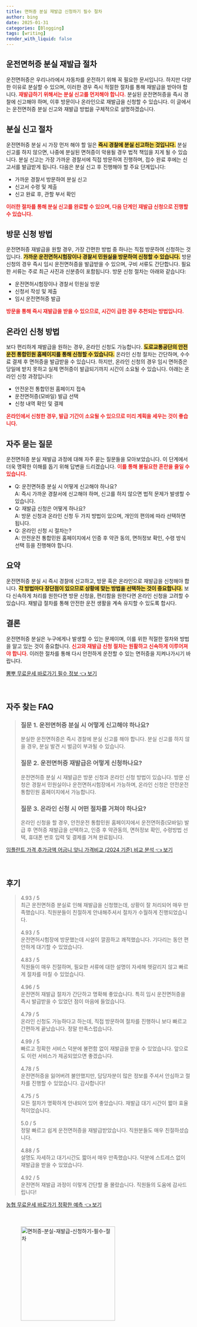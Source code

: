 ```yaml
---
title: 면허증 분실 재발급 신청하기 필수 절차
author: bing
date: 2025-01-31
categories: [Blogging]
tags: [writing]
render_with_liquid: false
---
```



<h2 id='운전면허증-분실-재발급-절차'>운전면허증 분실 재발급 절차</h2>

<p>운전면허증은 우리나라에서 자동차를 운전하기 위해 꼭 필요한 문서입니다. 하지만 다양한 이유로 분실할 수 있으며, 이러한 경우 즉시 적절한 절차를 통해 재발급을 받아야 합니다. <b><span style="color: #ee2323;">재발급하기 위해서는 분실 신고를 먼저해야 합니다.</span></b> 분실된 운전면허증을 즉시 경찰에 신고해야 하며, 이후 방문이나 온라인으로 재발급을 신청할 수 있습니다. 이 글에서는 운전면허증 분실 신고와 재발급 방법을 구체적으로 설명하겠습니다.</p>

<h2 id='분실-신고-절차'>분실 신고 절차</h2>

<p>운전면허증 분실 시 가장 먼저 해야 할 일은 <b><span style="background-color: #ffe066;">즉시 경찰에 분실 신고하는 것입니다.</span></b> 분실 신고를 하지 않으면, 나중에 분실된 면허증이 악용될 경우 법적 책임을 지게 될 수 있습니다. 분실 신고는 가장 가까운 경찰서에 직접 방문하여 진행하며, 접수 완료 후에는 신고서를 발급받게 됩니다. 다음은 분실 신고 후 진행해야 할 주요 단계입니다:</p>

<ul>
    <li>가까운 경찰서 방문하여 분실 신고</li>
    <li>신고서 수령 및 제출</li>
    <li>신고 완료 후, 관할 부서 확인</li>
</ul>

<p><b><span style="color: #ee2323;">이러한 절차를 통해 분실 신고를 완료할 수 있으며, 다음 단계인 재발급 신청으로 진행할 수 있습니다.</span></b></p>

<h2 id='방문-신청-방법'>방문 신청 방법</h2>

<p>운전면허증 재발급을 원할 경우, 가장 간편한 방법 중 하나는 직접 방문하여 신청하는 것입니다. <b><span style="background-color: #ffe066;">가까운 운전면허시험장이나 경찰서 민원실을 방문하여 신청할 수 있습니다.</span></b> 방문 신청의 경우 즉시 임시 운전면허증을 발급받을 수 있으며, 구비 서류도 간단합니다. 필요한 서류는 주로 최근 사진과 신분증이 포함됩니다. 방문 신청 절차는 아래와 같습니다:</p>

<ul>
    <li>운전면허시험장이나 경찰서 민원실 방문</li>
    <li>신청서 작성 및 제출</li>
    <li>임시 운전면허증 발급</li>
</ul>

<p><b><span style="color: #ee2323;">방문을 통해 즉시 재발급을 받을 수 있으므로, 시간이 급한 경우 추천되는 방법입니다.</span></b></p>

<h2 id='온라인-신청-방법'>온라인 신청 방법</h2>

<p>보다 편리하게 재발급을 원하는 경우, 온라인 신청도 가능합니다. <b><span style="background-color: #ffe066;">도로교통공단의 안전운전 통합민원 홈페이지를 통해 신청할 수 있습니다.</span></b> 온라인 신청 절차는 간단하며, 수수료 결제 후 면허증을 발급받을 수 있습니다. 하지만, 온라인 신청의 경우 임시 면허증은 당일에 받지 못하고 실제 면허증이 발급되기까지 시간이 소요될 수 있습니다. 아래는 온라인 신청 과정입니다:</p>

<ul>
    <li>안전운전 통합민원 홈페이지 접속</li>
    <li>운전면허증(모바일) 발급 선택</li>
    <li>신청 내역 확인 및 결제</li>
</ul>

<p><b><span style="color: #ee2323;">온라인에서 신청한 경우, 발급 기간이 소요될 수 있으므로 미리 계획을 세우는 것이 좋습니다.</span></b></p>

<h2 id='자주-묻는-질문'>자주 묻는 질문</h2>

<p>운전면허증 분실 재발급 과정에 대해 자주 묻는 질문들을 모아보았습니다. 이 단계에서 더욱 명확한 이해를 돕기 위해 답변을 드리겠습니다. <b><span style="color: #ee2323;">이를 통해 불필요한 혼란을 줄일 수 있습니다.</span></b></p>

<ul>
    <li>Q: 운전면허증 분실 시 어떻게 신고해야 하나요?<br>A: 즉시 가까운 경찰서에 신고해야 하며, 신고를 하지 않으면 법적 문제가 발생할 수 있습니다.</li>
    <li>Q: 재발급 신청은 어떻게 하나요?<br>A: 방문 신청과 온라인 신청 두 가지 방법이 있으며, 개인의 편의에 따라 선택하면 됩니다.</li>
    <li>Q: 온라인 신청 시 절차는?<br>A: 안전운전 통합민원 홈페이지에서 인증 후 약관 동의, 면허정보 확인, 수령 방식 선택 등을 진행해야 합니다.</li>
</ul>

<h2 id='요약'>요약</h2>

<p>운전면허증 분실 시 즉시 경찰에 신고하고, 방문 혹은 온라인으로 재발급을 신청해야 합니다. <b><span style="background-color: #ffe066;">각 방법마다 장단점이 있으므로 상황에 맞는 방법을 선택하는 것이 중요합니다.</span></b> 보다 신속하게 처리를 원한다면 방문 신청을, 편리함을 원한다면 온라인 신청을 고려할 수 있습니다. 재발급 절차를 통해 안전한 운전 생활을 계속 유지할 수 있도록 합시다.</p>

<h2 id='결론'>결론</h2>

<p>운전면허증 분실은 누구에게나 발생할 수 있는 문제이며, 이를 위한 적절한 절차와 방법을 알고 있는 것이 중요합니다. <b><span style="color: #ee2323;">신고와 재발급 신청 절차는 원활하고 신속하게 이루어져야 합니다.</span></b> 이러한 절차를 통해 다시 안전하게 운전할 수 있는 면허증을 지켜나가시기 바랍니다.</p>


<p><a class="click-button" title="뽐뿌 무료운세 바로가기 필수 정보" href="https://24nara.github.io/posts/%EB%BD%90%EB%BF%8C-%EB%AC%B4%EB%A3%8C%EC%9A%B4%EC%84%B8-%EB%B0%94%EB%A1%9C%EA%B0%80%EA%B8%B0-%ED%95%84%EC%88%98-%EC%A0%95%EB%B3%B4/" rel="dofollow">뽐뿌 무료운세 바로가기 필수 정보 👈 보기</a></p><br>
<h2 id='자주_찾는_FAQ'>자주 찾는 FAQ</h2>
<div itemscope="" itemtype="https://schema.org/FAQPage"> 
<blockquote> 
<div itemscope="" itemprop="mainEntity" itemtype="https://schema.org/Question"> 
<h3 itemprop="name">질문 1. 운전면허증 분실 시 어떻게 신고해야 하나요?</h3> 
<div itemscope="" itemprop="acceptedAnswer" itemtype="https://schema.org/Answer"> 
<span itemprop="text"> 
<p>분실한 운전면허증은 즉시 경찰에 분실 신고를 해야 합니다. 분실 신고를 하지 않을 경우, 분실 발견 시 벌금이 부과될 수 있습니다.</p> 
</span> 
</div> 
</div> 

<div itemscope="" itemprop="mainEntity" itemtype="https://schema.org/Question"> 
<h3 itemprop="name">질문 2. 운전면허증 재발급은 어떻게 신청하나요?</h3> 
<div itemscope="" itemprop="acceptedAnswer" itemtype="https://schema.org/Answer"> 
<span itemprop="text"> 
<p>운전면허증 분실 시 재발급은 방문 신청과 온라인 신청 방법이 있습니다. 방문 신청은 경찰서 민원실이나 운전면허시험장에서 가능하며, 온라인 신청은 안전운전 통합민원 홈페이지에서 가능합니다.</p> 
</span> 
</div> 
</div> 

<div itemscope="" itemprop="mainEntity" itemtype="https://schema.org/Question"> 
<h3 itemprop="name">질문 3. 온라인 신청 시 어떤 절차를 거쳐야 하나요?</h3> 
<div itemscope="" itemprop="acceptedAnswer" itemtype="https://schema.org/Answer"> 
<span itemprop="text"> 
<p>온라인 신청을 할 경우, 안전운전 통합민원 홈페이지에서 운전면허증(모바일) 발급 후 면허증 재발급을 선택하고, 인증 후 약관동의, 면허정보 확인, 수령방법 선택, 휴대폰 번호 입력 및 결제를 거쳐 완료됩니다.</p> 
</span> 
</div> 
</div> 
</blockquote> 
</div>
<p><a class="click-button" title="임플란트 가격 추가금액 어금니 앞니 가격비교 (2024 기준) 비교 분석" href="https://24nara.github.io/posts/%EC%9E%84%ED%94%8C%EB%9E%80%ED%8A%B8-%EA%B0%80%EA%B2%A9-%EC%B6%94%EA%B0%80%EA%B8%88%EC%95%A1-%EC%96%B4%EA%B8%88%EB%8B%88-%EC%95%9E%EB%8B%88-%EA%B0%80%EA%B2%A9%EB%B9%84%EA%B5%90-(2024-%EA%B8%B0%EC%A4%80)-%EB%B9%84%EA%B5%90-%EB%B6%84%EC%84%9D/" rel="dofollow">임플란트 가격 추가금액 어금니 앞니 가격비교 (2024 기준) 비교 분석 👈 보기</a></p><br>
<h2 id='후기'>후기</h2>
<div itemscope itemtype="https://schema.org/Product">
  <blockquote>
  <div itemprop="review" itemscope itemtype="https://schema.org/Review">
      <div itemprop="reviewRating" itemscope itemtype="https://schema.org/Rating"> <span itemprop="ratingValue">4.93</span> / <span itemprop="bestRating">5</span> </div>
      <span itemprop="reviewBody">최근 운전면허증 분실로 인해 재발급을 신청했는데, 상황이 잘 처리되어 매우 만족했습니다. 직원분들이 친절하게 안내해주셔서 절차가 수월하게 진행되었습니다.</span>
  </div>
  <br>
  <div itemprop="review" itemscope itemtype="https://schema.org/Review">
      <div itemprop="reviewRating" itemscope itemtype="https://schema.org/Rating"> <span itemprop="ratingValue">4.93</span> / <span itemprop="bestRating">5</span> </div>
      <span itemprop="reviewBody">운전면허시험장에 방문했는데 시설이 깔끔하고 쾌적했습니다. 기다리는 동안 편안하게 대기할 수 있었습니다.</span>
  </div>
  <br>
  <div itemprop="review" itemscope itemtype="https://schema.org/Review">
      <div itemprop="reviewRating" itemscope itemtype="https://schema.org/Rating"> <span itemprop="ratingValue">4.83</span> / <span itemprop="bestRating">5</span> </div>
      <span itemprop="reviewBody">직원들이 매우 친절하며, 필요한 서류에 대한 설명이 자세해 헷갈리지 않고 빠르게 절차를 마칠 수 있었습니다.</span>
  </div>
  <br>
  <div itemprop="review" itemscope itemtype="https://schema.org/Review">
      <div itemprop="reviewRating" itemscope itemtype="https://schema.org/Rating"> <span itemprop="ratingValue">4.96</span> / <span itemprop="bestRating">5</span> </div>
      <span itemprop="reviewBody">운전면허 재발급 절차가 간단하고 명확해 좋았습니다. 특히 임시 운전면허증을 즉시 발급받을 수 있었던 점이 마음에 들었습니다.</span>
  </div>
  <br>
  <div itemprop="review" itemscope itemtype="https://schema.org/Review">
      <div itemprop="reviewRating" itemscope itemtype="https://schema.org/Rating"> <span itemprop="ratingValue">4.79</span> / <span itemprop="bestRating">5</span> </div>
      <span itemprop="reviewBody">온라인 신청도 가능하다고 하는데, 직접 방문하여 절차를 진행하니 보다 빠르고 간편하게 끝났습니다. 정말 만족스럽습니다.</span>
  </div>
  <br>
  <div itemprop="review" itemscope itemtype="https://schema.org/Review">
      <div itemprop="reviewRating" itemscope itemtype="https://schema.org/Rating"> <span itemprop="ratingValue">4.99</span> / <span itemprop="bestRating">5</span> </div>
      <span itemprop="reviewBody">빠르고 정확한 서비스 덕분에 불편함 없이 재발급을 받을 수 있었습니다. 앞으로도 이런 서비스가 제공되었으면 좋겠습니다.</span>
  </div>
  <br>
  <div itemprop="review" itemscope itemtype="https://schema.org/Review">
      <div itemprop="reviewRating" itemscope itemtype="https://schema.org/Rating"> <span itemprop="ratingValue">4.78</span> / <span itemprop="bestRating">5</span> </div>
      <span itemprop="reviewBody">운전면허증을 잃어버려 불안했지만, 담당자분이 많은 정보를 주셔서 안심하고 절차를 진행할 수 있었습니다. 감사합니다!</span>
  </div>
  <br>
  <div itemprop="review" itemscope itemtype="https://schema.org/Review">
      <div itemprop="reviewRating" itemscope itemtype="https://schema.org/Rating"> <span itemprop="ratingValue">4.75</span> / <span itemprop="bestRating">5</span> </div>
      <span itemprop="reviewBody">모든 절차가 명확하게 안내되어 있어 좋았습니다. 재발급 대기 시간이 짧아 효율적이었습니다.</span>
  </div>
  <br>
  <div itemprop="review" itemscope itemtype="https://schema.org/Review">
      <div itemprop="reviewRating" itemscope itemtype="https://schema.org/Rating"> <span itemprop="ratingValue">5.0</span> / <span itemprop="bestRating">5</span> </div>
      <span itemprop="reviewBody">정말 빠르고 쉽게 운전면허증을 재발급받았습니다. 직원분들도 매우 친절하셨습니다.</span>
  </div>
  <br>
  <div itemprop="review" itemscope itemtype="https://schema.org/Review">
      <div itemprop="reviewRating" itemscope itemtype="https://schema.org/Rating"> <span itemprop="ratingValue">4.88</span> / <span itemprop="bestRating">5</span> </div>
      <span itemprop="reviewBody">설명도 자세하고 대기시간도 짧아서 매우 만족했습니다. 덕분에 스트레스 없이 재발급을 받을 수 있었습니다.</span>
  </div>
  <br>
  <div itemprop="review" itemscope itemtype="https://schema.org/Review">
      <div itemprop="reviewRating" itemscope itemtype="https://schema.org/Rating"> <span itemprop="ratingValue">4.92</span> / <span itemprop="bestRating">5</span> </div>
      <span itemprop="reviewBody">운전면허 재발급 과정이 이렇게 간단할 줄 몰랐습니다. 직원들의 도움에 감사드립니다!</span>
  </div>
  </blockquote>
</div>
<p><a class="click-button" title="농협 무료운세 바로가기 정확한 예측" href="https://24nara.github.io/posts/%EB%86%8D%ED%98%91-%EB%AC%B4%EB%A3%8C%EC%9A%B4%EC%84%B8-%EB%B0%94%EB%A1%9C%EA%B0%80%EA%B8%B0-%EC%A0%95%ED%99%95%ED%95%9C-%EC%98%88%EC%B8%A1/" rel="dofollow">농협 무료운세 바로가기 정확한 예측 👈 보기</a></p><br>
<figure class="image"><img src="https://24nara.github.io/assets/img/thumbnail/면허증-분실-재발급-신청하기-필수-절차.webp" alt="면허증-분실-재발급-신청하기-필수-절차" width="256" height="256"></figure>